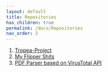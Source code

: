 ```yaml
---
layout: default
title: Repositories
has_children: true
permalink: /docs/Repositories
nav_order: 2
---
```


1. [Tropea-Project](/docs/Repositories/Tropea-Project)
2. [My Flipper Shits](/docs/Repositories/my-flipper-shits)
3. [PDF Parser based on VirusTotal API](/docs/Repositories/PDF-Parser-VirusTotal-based)